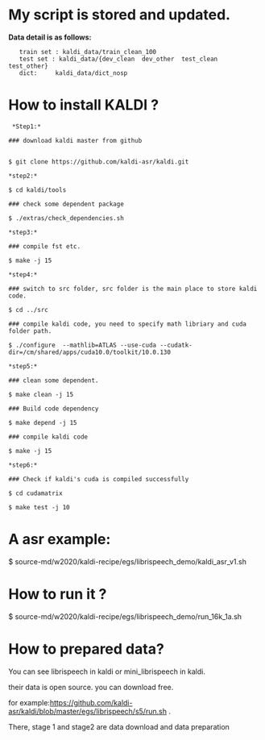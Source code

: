 
# My script is stored and updated.

**Data detail is as follows:**
```
   train set : kaldi_data/train_clean_100
   test set : kaldi_data/{dev_clean  dev_other  test_clean  test_other}
   dict:     kaldi_data/dict_nosp
```


# How to install KALDI ?

```shell
 *Step1:*

### download kaldi master from github


$ git clone https://github.com/kaldi-asr/kaldi.git

*step2:*

$ cd kaldi/tools

### check some dependent package

$ ./extras/check_dependencies.sh

*step3:*

### compile fst etc.

$ make -j 15

*step4:*

### switch to src folder, src folder is the main place to store kaldi code.

$ cd ../src

### compile kaldi code, you need to specify math libriary and cuda folder path.

$ ./configure  --mathlib=ATLAS --use-cuda --cudatk-dir=/cm/shared/apps/cuda10.0/toolkit/10.0.130

*step5:*

### clean some dependent.

$ make clean -j 15

### Build code dependency

$ make depend -j 15

### compile kaldi code

$ make -j 15

*step6:*

### Check if kaldi's cuda is compiled successfully

$ cd cudamatrix

$ make test -j 10

```

# A asr example:

$ source-md/w2020/kaldi-recipe/egs/librispeech_demo/kaldi_asr_v1.sh


# How to run it ?

$ source-md/w2020/kaldi-recipe/egs/librispeech_demo/run_16k_1a.sh 

# How to prepared data?

You can see librispeech in kaldi or mini_librispeech in kaldi.

their data is open source. you can download free.

for example:https://github.com/kaldi-asr/kaldi/blob/master/egs/librispeech/s5/run.sh . 

There, stage 1 and stage2 are data download and data preparation

